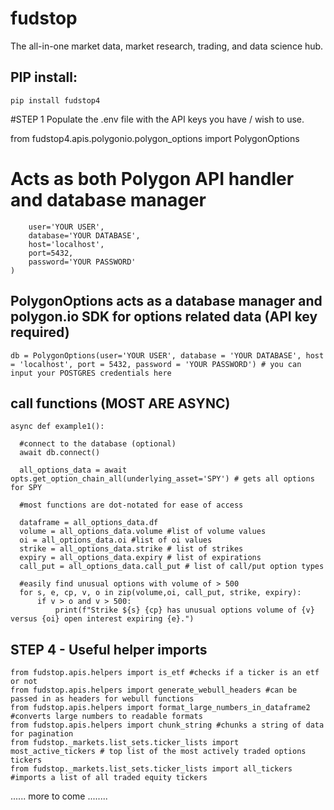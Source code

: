 # fudstop
The all-in-one market data, market research, trading, and data science hub.

## PIP install:

```
pip install fudstop4
```


#STEP 1
Populate the .env file with the API keys you have / wish to use.


from fudstop4.apis.polygonio.polygon_options import PolygonOptions

# Acts as both Polygon API handler and database manager
```db = PolygonOptions(
    user='YOUR USER',
    database='YOUR DATABASE',
    host='localhost',
    port=5432,
    password='YOUR PASSWORD'
)
```




## PolygonOptions acts as a database manager and polygon.io SDK for options related data (API key required)
```from fudstop4.apis.polygonio.polygon_options import PolygonOptions
db = PolygonOptions(user='YOUR USER', database = 'YOUR DATABASE', host = 'localhost', port = 5432, password = 'YOUR PASSWORD') # you can input your POSTGRES credentials here
```


## call functions (MOST ARE ASYNC)

```
async def example1():
  
  #connect to the database (optional)
  await db.connect()

  all_options_data = await opts.get_option_chain_all(underlying_asset='SPY') # gets all options for SPY

  #most functions are dot-notated for ease of access

  dataframe = all_options_data.df
  volume = all_options_data.volume #list of volume values
  oi = all_options_data.oi #list of oi values
  strike = all_options_data.strike # list of strikes
  expiry = all_options_data.expiry # list of expirations
  call_put = all_options_data.call_put # list of call/put option types

  #easily find unusual options with volume of > 500
  for s, e, cp, v, o in zip(volume,oi, call_put, strike, expiry):
      if v > o and v > 500:
          print(f"Strike ${s} {cp} has unusual options volume of {v} versus {oi} open interest expiring {e}.")
```


## STEP 4 - Useful helper imports
```
from fudstop.apis.helpers import is_etf #checks if a ticker is an etf or not
from fudstop.apis.helpers import generate_webull_headers #can be passed in as headers for webull functions
from fudstop.apis.helpers import format_large_numbers_in_dataframe2 #converts large numbers to readable formats
from fudstop.apis.helpers import chunk_string #chunks a string of data for pagination
from fudstop._markets.list_sets.ticker_lists import most_active_tickers # top list of the most actively traded options tickers
from fudstop._markets.list_sets.ticker_lists import all_tickers #imports a list of all traded equity tickers
```


...... more to come ........
         
 
